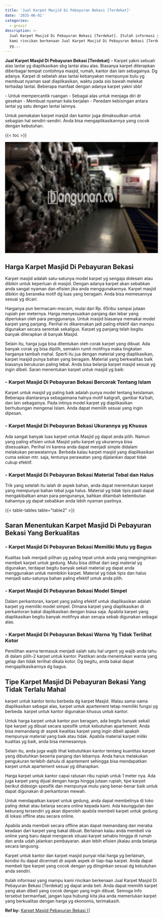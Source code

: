 ```yaml
---
title: 'Jual Karpet Masjid Di Pebayuran Bekasi [Terdekat]'
date: '2025-06-01'
categories:
  - grosir
description: >-
  Jual Karpet Masjid Di Pebayuran Bekasi [Terdekat]. Itulah informasi yang mampu
  kami rincikan berkenaan Jual Karpet Masjid Di Pebayuran Bekasi [Terdekat]
  yg...
---
```


**Jual Karpet Masjid Di Pebayuran Bekasi \[Terdekat\]** – Karpet yakni sebuah alas lantai yg diaplikasikan sbg lantai atau alas. Biasanya karpet diterapkan diberbagai tempat contohnya masjid, rumah, kantor dan lain sebagainya. Dg adanya. Karpet di sebelah atas lantai kebanyakan mempunyai bulu yg membuat nyaman saat diaplikasikan, waktu pada sisi bawah melekat terhadap lantai. Beberapa manfaat dengan adanya karpet yakni sbb!

\- Untuk mempercantik ruangan - Sebagai alas untuk menjaga diri dr gesekan - Membuat nyaman kala berjalan - Peredam kebisingan antara lantai yg satu dengan lantai lainnya.

Untuk pemakaian karpet masjid dan kantor juga dimaksudkan untuk sebagian hal sendiri-sendiri. Anda bisa mengaplikasikannya yang cocok dengan kebutuhan.

{{< toc >}}

![](/images/grosir-karpet-murah-01.png)

## Harga Karpet Masjid Di Pebayuran Bekasi

Karpet masjid adalah satu-satunya model karpet yg sengaja didesain atau dibikin untuk keperluan di masjid. Dengan adanya karpet akan sebabkan anda sangat nyaman dan efisien jika anda menggunakannya. Karpet masjid dibikin dg beraneka motif dg luas yang beragam. Anda bisa memesannya sesuai yg dicari.

Harganya pun bermacam-macam, mulai dari Rp. 65ribu sampai jutaan rupiah per meternya. Harga menyesuaikan panjang dan lebar yang diperlukan oleh para penggunanya. Untuk masjid biasanya memakai model karpet yang panjang. Perihal ini dikarenakan jadi paling efektif dan mampu digunakan secara serentak sekaligus. Karpet yg panjang telah begitu banyak diterapkan di banyak Masjid.

Selain itu, harga juga bisa ditentukan oleh corak karpet yang dibuat. Ada banyak corak yg bisa dipilih, semakin rumit motifnya maka tingkatan harganya tambah mahal. Sperti itu jua dengan material yang diaplikasikan, karpet masjid punya bahan yang beragam. Material yang berkwalitas baik biasanya berukuran paling tebal. Anda bisa belanja karpet masjid sesuai yg ingin dibeli. Saran menentukan karpet untuk masjid yg baik:

### \- Karpet Masjid Di Pebayuran Bekasi Bercorak Tentang Islam

Karpet untuk masjid yg paling baik adalah punya model tentang keislaman. Beberapa diantaranya sebagaimana halnya motif kaligrafi, gambar Ka’bah, dan lain sebagainya. Pada intinya model karpet yg diaplikasikan berhubungan mengenai Islam. Anda dapat memilih sesuai yang ingin dipesan.

### \- Karpet Masjid Di Pebayuran Bekasi Ukurannya yg Khusus

Ada sangat banyak luas karpet untuk Masjid yg dapat anda pilih. Namun yang paling efisien untuk Masjid yaitu karpet yg ukurannya bisa disesuaikan. Perihal ini karena anda dapat menjadi simple didalam melakukan perawatannya. Berbeda kalau karpet masjid yang diaplikasikan cuma sekian mtr. saja, tentunya perawatan yang dijalankan dapat tidak cukup efektif.

### \- Karpet Masjid Di Pebayuran Bekasi Material Tebal dan Halus

Trik yang setelah itu ialah dr aspek bahan, anda dapat menentukan karpet yang mempunyai bahan tebal juga halus. Material yg tidak tipis pasti dapat mengakibatkan aman para pengunanya, bahkan ditambah kelembutan bahannya yg dapat sebabkan anda lebih nyaman pastinya.

{{< table-tables table="table2" >}}

## Saran Menentukan Karpet Masjid Di Pebayuran Bekasi Yang Berkualitas

### \- Karpet Masjid Di Pebayuran Bekasi Memiliki Mutu yg Bagus

Kualitas baik menjadi pilihan yg paling tepat untuk anda yang menginginkan membeli karpet untuk gedung. Mutu bisa dilihat dari segi material yg digunakan, terdapat begitu banyak sekali material yg dapat anda menggunakan untuk membikin karpet. Material yg tidak tipis dan halus menjadi satu-satunya bahan paling efektif untuk anda pilih.

### \- Karpet Masjid Di Pebayuran Bekasi Model Simpel

Dalam perkantoran, karpet yang paling efektif untuk diaplikasikan adalah karpet yg memiliki model simpel. Dimana karpet yang diaplikasikan di perkantoran bakal diaplikasikan dengan biasa saja. Apabila karpet yang diaplikasikan begitu banyak motifnya akan serupa sebab digunakan sebagai alas.

### \- Karpet Masjid Di Pebayuran Bekasi Warna Yg Tidak Terlihat Kotor

Pemilihan warna termasuk menjadi salah satu hal urgent yg wajib anda tahu di dalam pilih-2 karpet untuk kantor. Pastikan anda menentukan warna yang gelap dan tidak terlihat dikala kotor. Dg begitu, anda bakal dapat mengaplikasikannya dg bagus.

## Tipe Karpet Masjid Di Pebayuran Bekasi Yang Tidak Terlalu Mahal

karpet untuk kantor tentu berbeda dg karpet Masjid. Walau sama-sama diaplikasikan sebagai alas, karpet untuk apartement tetap memiliki fungsi yg berbeda. karpet untuk kantor digunakan khusus untuk kantor.

Untuk harga karpet untuk kantor pun beragam, ada begitu banyak sekali tipe karpet yg dibuat secara spesifik untuk kebutuhan apartement. Anda bisa memandang dr aspek kwalitas karpet yang ingin dibeli apakah mempunyai material yang baik atau tidak. Apabila material karpet miliki kualitas yg baik, anda bisa memesannya.

Selain itu, anda juga wajib lihat kebutuhkan kantor tentang kuantitas karpet yang dibutuhkan beserta panjang dan lebarnya. Anda harus melakukan pengukuran terlebih dahulu di apartement sehingga bisa mendapatkan karpet untuk apartement sesuai yg diharapkan.

Harga karpet untuk kantor capai ratusan ribu rupiah untuk 1 meter nya. Ada juga karpet yang dijual dengan harga hingga jutaan rupiah, tipe karpet berikut didesign spesifik dan mempunyai mutu yang benar-benar baik untuk dapat digunakan di perkantoran mewah.

Untuk mendapatkan karpet untuk gedung, anda dapat membelinya di toko paling dekat atau belanja secara online kepada kami. Ada keunggulan dan kekurang tersendiri yg akan diperoleh apabila membeli karpet untuk gedung di lokasi offline atau secara online.

Apabila anda membeli secara offline akan dapat memandang dan meraba keadaan dari karpet yang bakal dibuat. Berlainan kalau anda membeli via online yang baru dapat mengecek situasi karpet sehabis hingga di rumah dan anda udah jalankan pembayaran. akan lebih efisien jikalau anda belanja secara langusng.

Karpet untuk kantor dan karpet masjid punyai nilai harga yg berlainan, kondisi itu dapat dicermati dr aspek aspek dr tiap-tiap karpet. Anda dapat membeli tipe karpet yang cocok dengan yg diinginkan sesuai dg kebutuhan anda sendiri.

Itulah informasi yang mampu kami rincikan berkenaan Jual Karpet Masjid Di Pebayuran Bekasi \[Terdekat\] yg dapat anda beli. Anda dapat memilih karpet yang akan dibeli yang cocok dengan yang ingin dibuat. Semoga Info tersebut bermanfaat, jangan lupa hubungi kita jika anda memerlukan karpet yang berkualitas dengan harga yg ekonomis, terimakasih.

**Ref by:**  [Karpet Masjid Pebayuran Bekasi []](https://id.wikipedia.org/wiki/Karpet)
